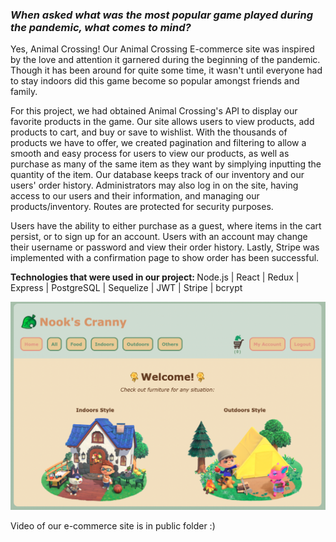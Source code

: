<h3><i>When asked what was the most popular game played during the pandemic, what comes to mind? </i></h3>

Yes, Animal Crossing! Our Animal Crossing E-commerce site was inspired by the love and attention it garnered during the beginning of the pandemic. Though it has been around for quite some time, it wasn't until everyone had to stay indoors did this game become so popular amongst friends and family. 

For this project, we had obtained Animal Crossing's API to display our favorite products in the game. Our site allows users to view products, add products to cart, and buy or save to wishlist. With the thousands of products we have to offer, we created pagination and filtering to allow a smooth and easy process for users to view our products, as well as purchase as many of the same item as they want by simplying inputting the quantity of the item. Our database keeps track of our inventory and our users' order history. Administrators may also log in on the site, having access to our users and their information, and managing our products/inventory. Routes are protected for security purposes.

Users have the ability to either purchase as a guest, where items in the cart persist, or to sign up for an account. Users with an account may change their username or password and view their order history. Lastly, Stripe was implemented with a confirmation page to show order has been successful.

<b>Technologies that were used in our project: </b>
Node.js | React | Redux |
Express | PostgreSQL | Sequelize |
JWT | Stripe | bcrypt

<p align="center">
 <img src="public/images/Homepage.png" width="750">
 </p>

Video of our e-commerce site is in public folder :)
